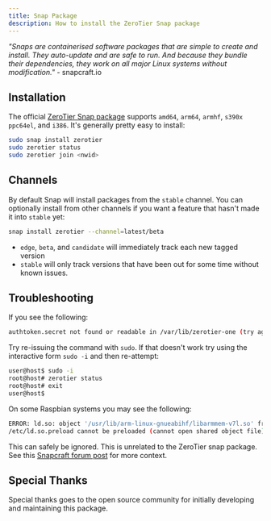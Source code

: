 ```yaml
---
title: Snap Package
description: How to install the ZeroTier Snap package
---
```


*"Snaps are containerised software packages that are simple to create and install. They auto-update and are safe to run. And because they bundle their dependencies, they work on all major Linux systems without modification."* - snapcraft.io

## Installation

The official [ZeroTier Snap package](https://snapcraft.io/zerotier) supports `amd64`, `arm64`, `armhf`, `s390x` `ppc64el`, and `i386`. It's generally pretty easy to install:

```sh
sudo snap install zerotier
sudo zerotier status
sudo zerotier join <nwid>
```

## Channels

By default Snap will install packages from the `stable` channel. You can optionally install from other channels if you want a feature that hasn't made it into `stable` yet:

```sh
snap install zerotier --channel=latest/beta
```

- `edge`, `beta`, and `candidate` will immediately track each new tagged version
- `stable` will only track versions that have been out for some time without known issues.

## Troubleshooting

If you see the following:

```sh
authtoken.secret not found or readable in /var/lib/zerotier-one (try again as root)
```

Try re-issuing the command with `sudo`. If that doesn't work try using the interactive form `sudo -i` and then re-attempt:

```sh
user@host$ sudo -i
root@host# zerotier status
root@host# exit
user@host$
```

On some Raspbian systems you may see the following:

```sh
ERROR: ld.so: object '/usr/lib/arm-linux-gnueabihf/libarmmem-v7l.so' from \
/etc/ld.so.preload cannot be preloaded (cannot open shared object file): ignored.
```

This can safely be ignored. This is unrelated to the ZeroTier snap package. See this [Snapcraft forum post](https://forum.snapcraft.io/t/ld-so-error-on-debian-on-raspberry-pi/13887) for more context.

## Special Thanks

Special thanks goes to the open source community for initially developing and maintaining this package.
